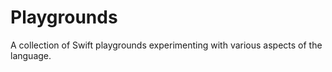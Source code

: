 # Playgrounds
A collection of Swift playgrounds experimenting with various aspects of the
language.

